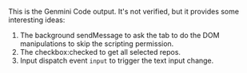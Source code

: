 This is the Genmini Code output. It's not verified, but it provides some interesting ideas:

1. The background sendMessage to ask the tab to do the DOM manipulations to skip the scripting permission.
2. The checkbox:checked to get all selected repos.
3. Input dispatch event `input` to trigger the text input change.